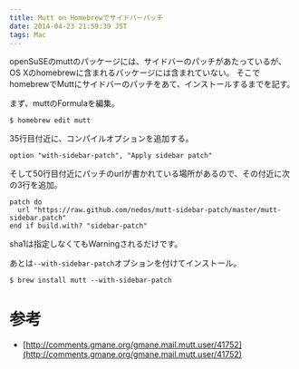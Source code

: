 ```yaml
---
title: Mutt on Homebrewでサイドバーパッチ
date: 2014-04-23 21:59:39 JST
tags: Mac
---
```


openSuSEのmuttのパッケージには、サイドバーのパッチがあたっているが、
OS Xのhomebrewに含まれるパッケージには含まれていない。
そこでhomebrewでMuttにサイドバーのパッチをあて、インストールするまでを記す。

まず、muttのFormulaを編集。

```
$ homebrew edit mutt
```

35行目付近に、コンパイルオプションを追加する。

```
option "with-sidebar-patch", "Apply sidebar patch"
```

そして50行目付近にパッチのurlが書かれている場所があるので、その付近に次の3行を追加。

```
patch do
  url "https://raw.github.com/nedos/mutt-sidebar-patch/master/mutt-sidebar.patch"
end if build.with? "sidebar-patch"
```

sha1は指定しなくてもWarningされるだけです。

あとは`--with-sidebar-patch`オプションを付けてインストール。

```
$ brew install mutt --with-sidebar-patch
```

# 参考

- [http://comments.gmane.org/gmane.mail.mutt.user/41752](http://comments.gmane.org/gmane.mail.mutt.user/41752)

